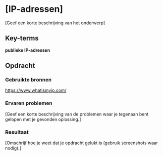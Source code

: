 # [IP-adressen]
[Geef een korte beschrijving van het onderwerp]

## Key-terms
**publieke IP-adressen**  

## Opdracht
### Gebruikte bronnen
<https://www.whatismyip.com/> 

### Ervaren problemen
[Geef een korte beschrijving van de problemen waar je tegenaan bent gelopen met je gevonden oplossing.]

### Resultaat
[Omschrijf hoe je weet dat je opdracht gelukt is (gebruik screenshots waar nodig).]
